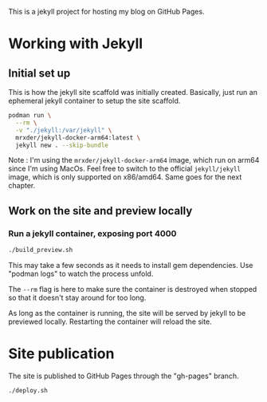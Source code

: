 This is a jekyll project for hosting my blog on GitHub Pages.

# Working with Jekyll

## Initial set up

This is how the jekyll site scaffold was initially created.
Basically, just run an ephemeral jekyll container to setup the site scaffold.

~~~bash
podman run \
  --rm \
  -v "./jekyll:/var/jekyll" \
  mrxder/jekyll-docker-arm64:latest \
  jekyll new . --skip-bundle
~~~

Note : I'm using the `mrxder/jekyll-docker-arm64` image, which run on arm64 since I'm using MacOs. Feel free to switch to the official `jekyll/jekyll` image, which is only supported on x86/amd64. Same goes for the next chapter.


## Work on the site and preview locally

### Run a jekyll container, exposing port 4000

~~~bash
./build_preview.sh
~~~

This may take a few seconds as it needs to install gem dependencies. Use "podman logs" to watch the process unfold.

The `--rm` flag is here to make sure the container is destroyed when stopped so that it doesn't stay around for too long.

As long as the container is running, the site will be served by jekyll to be previewed locally.
Restarting the container will reload the site.


# Site publication

The site is published to GitHub Pages through the "gh-pages" branch.

~~~bash
./deploy.sh
~~~


